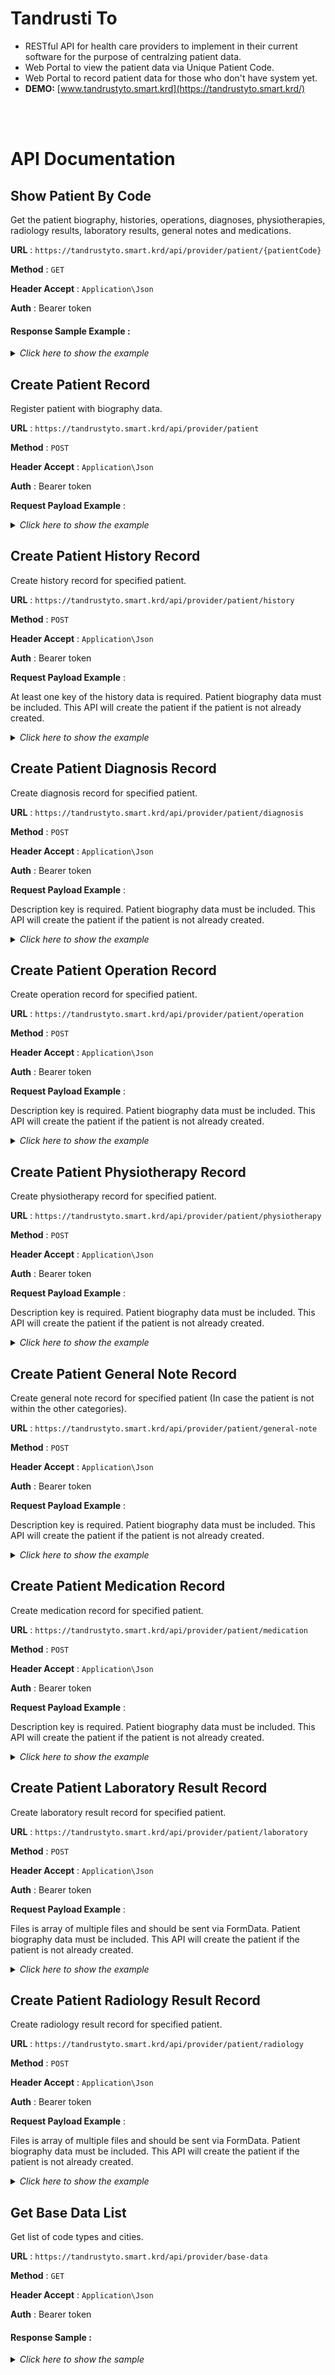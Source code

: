 # Tandrusti To

-   RESTful API for health care providers to implement in their current software for the purpose of centralzing patient data.
-   Web Portal to view the patient data via Unique Patient Code.
-   Web Portal to record patient data for those who don't have system yet.
-   **DEMO:** [www.tandrustyto.smart.krd](https://tandrustyto.smart.krd/)

<br>
<br>

# API Documentation

## Show Patient By Code

Get the patient biography, histories, operations, diagnoses, physiotherapies, radiology results, laboratory results, general notes and medications.

**URL** : `https://tandrustyto.smart.krd/api/provider/patient/{patientCode}`

**Method** : `GET`

**Header Accept** : `Application\Json`

**Auth** : Bearer token

#### Response Sample Example :

<details>
  <summary><i>Click here to show the example</i></summary>
  
```json
{
    "id": 1,
    "user_id": 1,
    "first_name": "ئاڵێ",
    "middle_name": "ئاوات",
    "last_name": "عمر",
    "full_name": "ئاڵێ ئاوات عمر",
    "code": "98387412381721",
    "code_type": {
        "id": 1,
        "name": "کارتی نیشتمانی"
    },
    "gender": 1,
    "dob_year": "1999",
    "dob_month": "14",
    "dob_day": "04",
    "dob": "2001-06-27",
    "calculated_age": {
        "y": 22,
        "m": 6,
        "d": 20
    },
    "occupation": "کارمەند",
    "address": "ئازادی",
    "contact_1": "07701112233",
    "contact_2": "07501112233",
    "marital_status": "Single",
    "blood_group": "B+",
    "spouse_fullname": null,
    "spouse_dob": null,
    "spouse_contact": null,
    "spouse_occupation": null,
    "input_date": "2024-01-15",
    "created_at": "2024-01-15 15:04:42",
    "city_id": 15,
    "city": {
        "id": 15,
        "name": "سلێمانی"
    },
    "histories": [
        {
            "id": 12,
            "chief_complaint": "Tempore minus dignissimos sit.",
            "cheif_complaint_duration": "dolores",
            "hopi": "Est necesam.",
            "past_medical_history": "Aut ut rerum quo. Dolorem eius laudantium et.",
            "surgical_history": "Illo soluuatur tenetur.",
            "family_history": "Accusantium iptempora repelptas excepturi.",
            "drug_history": "Vel est consequa fuga ut eum.",
            "allergy_history": "Natus totam t perferendis.",
            "social_history": "Labore impa necessitatibus voluptatibus.",
            "history_gpd_g": 5,
            "history_gpd_p": 4,
            "history_gpd_a": 1,
            "history_gpd_d": 1,
            "history_menstrual": "",
            "history_edd": null,
            "history_lmp": null,
            "history_gestational_age": "",
            "note": "",
            "input_date": "2024-01-15",
            "created_at": "2024-01-15 15:04:42",
            "user": {
                "id": 1,
                "name": "نەخۆشخانەی گشتی",
                "username": "hospital_user1",
                "email": null,
                "created_at": "2024-01-15 15:04:42"
            }
        }
    ],
    "diagnosis": [
        {
            "id": 3,
            "description": "Diagnosis example.",
            "input_date": "2024-01-15",
            "created_at": "2024-01-15 15:04:42",
            "user": {
                "id": 1,
                "name": "نەخۆشخانەی گشتی",
                "username": "hospital_user1",
                "email": null,
                "created_at": "2024-01-15 15:04:42"
            }
        }
    ],
    "operations": [
        {
            "id": 7,
            "description": "Frist Operation Example.",
            "input_date": "2024-01-15",
            "created_at": "2024-01-15 15:04:42",
            "user": {
                "id": 1,
                "name": "نەخۆشخانەی گشتی",
                "username": "hospital_user1",
                "email": null,
                "created_at": "2024-01-15 15:04:42"
            }
        }
    ],
    "medications": [
        {
            "id": 13,
            "description": "Paracetamol 1/1.",
            "input_date": "2024-01-15",
            "created_at": "2024-01-15 15:04:42",
            "user": {
                "id": 1,
                "name": "نەخۆشخانەی گشتی",
                "username": "hospital_user1",
                "email": null,
                "created_at": "2024-01-15 15:04:42"
            }
        }
    ],
    "physiotherapies": [
        {
            "id": 9,
            "description": "TENS.",
            "input_date": "2024-01-15",
            "created_at": "2024-01-15 15:04:42",
            "user": {
                "id": 1,
                "name": "نەخۆشخانەی گشتی",
                "username": "hospital_user1",
                "email": null,
                "created_at": "2024-01-15 15:04:42"
            }
        }
    ],
    "laboratory_results": [
        {
            "id": 1,
            "filename": "11.pdf",
            "input_date": "2024-01-15",
            "created_at": "2024-01-15 15:04:42",
            "user": {
                "id": 1,
                "name": "نەخۆشخانەی گشتی",
                "username": "hospital_user1",
                "email": null,
                "created_at": "2024-01-15 15:04:42"
            }
        }
    ],
    "radiology_results": [
        {
            "id": 14,
            "filename": "file2.pdf",
            "input_date": "2024-01-15",
            "created_at": "2024-01-15 15:04:43",
            "user": {
                "id": 1,
                "name": "نەخۆشخانەی گشتی",
                "username": "hospital_user1",
                "email": null,
                "created_at": "2024-01-15 15:04:42"
            }
        },
        {
            "id": 15,
            "filename": "file1.jpg",
            "input_date": "2024-01-15",
            "created_at": "2024-01-15 15:04:43",
            "user": {
                "id": 1,
                "name": "نەخۆشخانەی گشتی",
                "username": "hospital_user1",
                "email": null,
                "created_at": "2024-01-15 15:04:42"
            }
        }
    ],
    "general_notes": [
        {
            "id": 5,
            "description": "general note example.",
            "input_date": "2024-01-15",
            "created_at": "2024-01-15 15:04:43",
            "user": {
                "id": 1,
                "name": "نەخۆشخانەی گشتی",
                "username": "hospital_user1",
                "email": null,
                "created_at": "2024-01-15 15:04:42"
            }
        }
    ]
}
```
</details>

## Create Patient Record

Register patient with biography data.

**URL** : `https://tandrustyto.smart.krd/api/provider/patient`

**Method** : `POST`

**Header Accept** : `Application\Json`

**Auth** : Bearer token

**Request Payload Example** :

<details>
  <summary><i>Click here to show the example</i></summary>
  
```json
{
    "code": 98387412381721, // required
    "code_type": 1, // required code_type_id is provided with another api
    "first_name": "ئاڵێ", // required
    "middle_name": "ئاوات", // required
    "last_name": "عمر", // required
    "gender": 0, // required 0: male, 1: female
    "dob_year": 1999, // required
    "dob_month": 4, // required
    "dob_day": 14, // required
    "city_id": 15, // not required, city_id is provided with another api
    "occupation": "کارمەند", // not required
    "address": "ئازادی", // not required
    "contact_1": "07701112233", // not required
    "contact_2": "07501112233", // not required
    "marital_status": "Single", // not required
    "blood_group": "B+", // not required
    "spouse_fullname": null, // not required
    "spouse_dob": null, // not required
    "spouse_contact": null, // not required
    "spouse_occupation": null // not required
}
```
</details>

## Create Patient History Record

Create history record for specified patient.

**URL** : `https://tandrustyto.smart.krd/api/provider/patient/history`

**Method** : `POST`

**Header Accept** : `Application\Json`

**Auth** : Bearer token

**Request Payload Example** :

At least one key of the history data is required. Patient biography data must be included. This API will create the patient if the patient is not already created.

<details>
  <summary><i>Click here to show the example</i></summary>
  
```json
{
    "patient": {
        "code": 98387412381721, // required
        "code_type": 1, // required code_type_id is provided with another api
        "first_name": "ئاڵێ", // required
        "middle_name": "ئاوات", // required
        "last_name": "عمر", // required
        "gender": 0, // required 0: male, 1: female
        "dob_year": 1999, // required
        "dob_month": 4, // required
        "dob_day": 14, // required
        "city_id": 15, // not required, city_id is provided with another api
        "occupation": "کارمەند", // not required
        "address": "ئازادی", // not required
        "contact_1": "07701112233", // not required
        "contact_2": "07501112233", // not required
        "marital_status": "Single", // not required
        "blood_group": "B+", // not required
        "spouse_fullname": null, // not required
        "spouse_dob": null, // not required
        "spouse_contact": null, // not required
        "spouse_occupation": null // not required
    },
    "chief_complaint": "",
    "cheif_complaint_duration": "",
    "hopi": "",
    "past_medical_history": "",
    "surgical_history": "",
    "family_history": "",
    "drug_history": "",
    "allergy_history": "",
    "social_history": "",
    "history_gpd_g": "",
    "history_gpd_p": "",
    "history_gpd_a": "",
    "history_gpd_d": "",
    "history_menstrual": "",
    "history_edd": "",
    "history_lmp": "",
    "history_gestational_age": "",
    "note": ""
}
```
</details>

## Create Patient Diagnosis Record

Create diagnosis record for specified patient.

**URL** : `https://tandrustyto.smart.krd/api/provider/patient/diagnosis`

**Method** : `POST`

**Header Accept** : `Application\Json`

**Auth** : Bearer token

**Request Payload Example** :

Description key is required. Patient biography data must be included. This API will create the patient if the patient is not already created.

<details>
  <summary><i>Click here to show the example</i></summary>
  
```json
{
    "patient": {
        "code": 98387412381721, // required
        "code_type": 1, // required code_type_id is provided with another api
        "first_name": "ئاڵێ", // required
        "middle_name": "ئاوات", // required
        "last_name": "عمر", // required
        "gender": 0, // required 0: male, 1: female
        "dob_year": 1999, // required
        "dob_month": 4, // required
        "dob_day": 14, // required
        "city_id": 15, // not required, city_id is provided with another api
        "occupation": "کارمەند", // not required
        "address": "ئازادی", // not required
        "contact_1": "07701112233", // not required
        "contact_2": "07501112233", // not required
        "marital_status": "Single", // not required
        "blood_group": "B+", // not required
        "spouse_fullname": null, // not required
        "spouse_dob": null, // not required
        "spouse_contact": null, // not required
        "spouse_occupation": null // not required
    },
    "description": ""
}
```
</details>

## Create Patient Operation Record

Create operation record for specified patient.

**URL** : `https://tandrustyto.smart.krd/api/provider/patient/operation`

**Method** : `POST`

**Header Accept** : `Application\Json`

**Auth** : Bearer token

**Request Payload Example** :

Description key is required. Patient biography data must be included. This API will create the patient if the patient is not already created.

<details>
  <summary><i>Click here to show the example</i></summary>
  
```json
{
    "patient": {
        "code": 98387412381721, // required
        "code_type": 1, // required code_type_id is provided with another api
        "first_name": "ئاڵێ", // required
        "middle_name": "ئاوات", // required
        "last_name": "عمر", // required
        "gender": 0, // required 0: male, 1: female
        "dob_year": 1999, // required
        "dob_month": 4, // required
        "dob_day": 14, // required
        "city_id": 15, // not required, city_id is provided with another api
        "occupation": "کارمەند", // not required
        "address": "ئازادی", // not required
        "contact_1": "07701112233", // not required
        "contact_2": "07501112233", // not required
        "marital_status": "Single", // not required
        "blood_group": "B+", // not required
        "spouse_fullname": null, // not required
        "spouse_dob": null, // not required
        "spouse_contact": null, // not required
        "spouse_occupation": null // not required
    },
    "description": ""
}
```
</details>

## Create Patient Physiotherapy Record

Create physiotherapy record for specified patient.

**URL** : `https://tandrustyto.smart.krd/api/provider/patient/physiotherapy`

**Method** : `POST`

**Header Accept** : `Application\Json`

**Auth** : Bearer token

**Request Payload Example** :

Description key is required. Patient biography data must be included. This API will create the patient if the patient is not already created.

<details>
  <summary><i>Click here to show the example</i></summary>
  
```json
{
    "patient": {
        "code": 98387412381721, // required
        "code_type": 1, // required code_type_id is provided with another api
        "first_name": "ئاڵێ", // required
        "middle_name": "ئاوات", // required
        "last_name": "عمر", // required
        "gender": 0, // required 0: male, 1: female
        "dob_year": 1999, // required
        "dob_month": 4, // required
        "dob_day": 14, // required
        "city_id": 15, // not required, city_id is provided with another api
        "occupation": "کارمەند", // not required
        "address": "ئازادی", // not required
        "contact_1": "07701112233", // not required
        "contact_2": "07501112233", // not required
        "marital_status": "Single", // not required
        "blood_group": "B+", // not required
        "spouse_fullname": null, // not required
        "spouse_dob": null, // not required
        "spouse_contact": null, // not required
        "spouse_occupation": null // not required
    },
    "description": ""
}
```
</details>

## Create Patient General Note Record

Create general note record for specified patient (In case the patient is not within the other categories).

**URL** : `https://tandrustyto.smart.krd/api/provider/patient/general-note`

**Method** : `POST`

**Header Accept** : `Application\Json`

**Auth** : Bearer token

**Request Payload Example** :

Description key is required. Patient biography data must be included. This API will create the patient if the patient is not already created.

<details>
  <summary><i>Click here to show the example</i></summary>
  
```json
{
    "patient": {
        "code": 98387412381721, // required
        "code_type": 1, // required code_type_id is provided with another api
        "first_name": "ئاڵێ", // required
        "middle_name": "ئاوات", // required
        "last_name": "عمر", // required
        "gender": 0, // required 0: male, 1: female
        "dob_year": 1999, // required
        "dob_month": 4, // required
        "dob_day": 14, // required
        "city_id": 15, // not required, city_id is provided with another api
        "occupation": "کارمەند", // not required
        "address": "ئازادی", // not required
        "contact_1": "07701112233", // not required
        "contact_2": "07501112233", // not required
        "marital_status": "Single", // not required
        "blood_group": "B+", // not required
        "spouse_fullname": null, // not required
        "spouse_dob": null, // not required
        "spouse_contact": null, // not required
        "spouse_occupation": null // not required
    },
    "description": ""
}
```
</details>

## Create Patient Medication Record

Create medication record for specified patient.

**URL** : `https://tandrustyto.smart.krd/api/provider/patient/medication`

**Method** : `POST`

**Header Accept** : `Application\Json`

**Auth** : Bearer token

**Request Payload Example** :

Description key is required. Patient biography data must be included. This API will create the patient if the patient is not already created.

<details>
  <summary><i>Click here to show the example</i></summary>
  
```json
{
    "patient": {
        "code": 98387412381721, // required
        "code_type": 1, // required code_type_id is provided with another api
        "first_name": "ئاڵێ", // required
        "middle_name": "ئاوات", // required
        "last_name": "عمر", // required
        "gender": 0, // required 0: male, 1: female
        "dob_year": 1999, // required
        "dob_month": 4, // required
        "dob_day": 14, // required
        "city_id": 15, // not required, city_id is provided with another api
        "occupation": "کارمەند", // not required
        "address": "ئازادی", // not required
        "contact_1": "07701112233", // not required
        "contact_2": "07501112233", // not required
        "marital_status": "Single", // not required
        "blood_group": "B+", // not required
        "spouse_fullname": null, // not required
        "spouse_dob": null, // not required
        "spouse_contact": null, // not required
        "spouse_occupation": null // not required
    },
    "description": ""
}
```
</details>

## Create Patient Laboratory Result Record

Create laboratory result record for specified patient.

**URL** : `https://tandrustyto.smart.krd/api/provider/patient/laboratory`

**Method** : `POST`

**Header Accept** : `Application\Json`

**Auth** : Bearer token

**Request Payload Example** :

Files is array of multiple files and should be sent via FormData. Patient biography data must be included. This API will create the patient if the patient is not already created.

<details>
  <summary><i>Click here to show the example</i></summary>
  
```json
{
    "patient": {
        "code": 98387412381721, // required
        "code_type": 1, // required code_type_id is provided with another api
        "first_name": "ئاڵێ", // required
        "middle_name": "ئاوات", // required
        "last_name": "عمر", // required
        "gender": 0, // required 0: male, 1: female
        "dob_year": 1999, // required
        "dob_month": 4, // required
        "dob_day": 14, // required
        "city_id": 15, // not required, city_id is provided with another api
        "occupation": "کارمەند", // not required
        "address": "ئازادی", // not required
        "contact_1": "07701112233", // not required
        "contact_2": "07501112233", // not required
        "marital_status": "Single", // not required
        "blood_group": "B+", // not required
        "spouse_fullname": null, // not required
        "spouse_dob": null, // not required
        "spouse_contact": null, // not required
        "spouse_occupation": null // not required
    },
    "files": [] // FormData of multiple files
}
```
</details>

## Create Patient Radiology Result Record

Create radiology result record for specified patient.

**URL** : `https://tandrustyto.smart.krd/api/provider/patient/radiology`

**Method** : `POST`

**Header Accept** : `Application\Json`

**Auth** : Bearer token

**Request Payload Example** :

Files is array of multiple files and should be sent via FormData. Patient biography data must be included. This API will create the patient if the patient is not already created.

<details>
  <summary><i>Click here to show the example</i></summary>
    
  ```json
  {
      "patient": {
          "code": 98387412381721, // required
          "code_type": 1, // required code_type_id is provided with another api
          "first_name": "ئاڵێ", // required
          "middle_name": "ئاوات", // required
          "last_name": "عمر", // required
          "gender": 0, // required 0: male, 1: female
          "dob_year": 1999, // required
          "dob_month": 4, // required
          "dob_day": 14, // required
          "city_id": 15, // not required, city_id is provided with another api
          "occupation": "کارمەند", // not required
          "address": "ئازادی", // not required
          "contact_1": "07701112233", // not required
          "contact_2": "07501112233", // not required
          "marital_status": "Single", // not required
          "blood_group": "B+", // not required
          "spouse_fullname": null, // not required
          "spouse_dob": null, // not required
          "spouse_contact": null, // not required
          "spouse_occupation": null // not required
      },
      "files": [] // FormData of multiple files
  }
  ```
</details>

## Get Base Data List

Get list of code types and cities.

**URL** : `https://tandrustyto.smart.krd/api/provider/base-data`

**Method** : `GET`

**Header Accept** : `Application\Json`

**Auth** : Bearer token

#### Response Sample :

<details>
  <summary><i>Click here to show the sample</i></summary>
  
```json
[
    "code_types": [
        {
            "id": 1,
            "name": "کارتی نیشتمانی",
        },
        {
            "id": 2,
            "name": "پاسپۆرت",
        },
    ],
    "cities": [] // List of cities (id, name)
]
```
</details>
